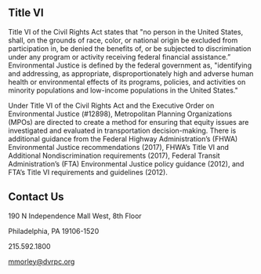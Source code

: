 ## Title VI 
Title VI of the Civil Rights Act states that "no person in the United States, shall, on the grounds of race, color, or national origin be excluded from participation in, be denied the benefits of, or be subjected to discrimination under any program or activity receiving federal financial assistance.” Environmental Justice is defined by the federal government as, "identifying and addressing, as appropriate, disproportionately high and adverse human health or environmental effects of its programs, policies, and activities on minority populations and low-income populations in the United States."

Under Title VI of the Civil Rights Act and the Executive Order on Environmental Justice (#12898), Metropolitan Planning Organizations (MPOs) are directed to create a method for ensuring that equity issues are investigated and evaluated in transportation decision-making. There is additional guidance from the Federal Highway Administration’s (FHWA) Environmental Justice recommendations (2017), FHWA’s Title VI and Additional Nondiscrimination requirements (2017), Federal Transit Administration’s (FTA) Environmental Justice policy guidance (2012), and FTA’s Title VI requirements and guidelines (2012). 

## Contact Us

190 N Independence Mall West, 8th Floor

Philadelphia, PA 19106-1520

215.592.1800

mmorley@dvrpc.org

